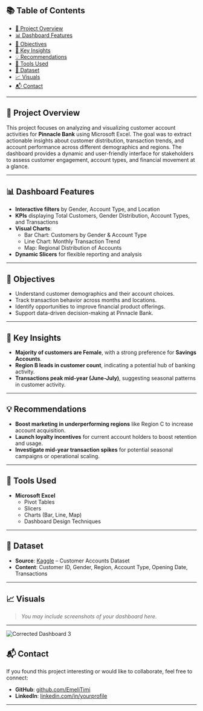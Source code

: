 
## 📚 Table of Contents

- [📌 Project Overview](#-project-overview)
- [📊 Dashboard Features](#-dashboard-features)
- [🎯 Objectives](#-objectives)
- [📌 Key Insights](#-key-insights)
- [💡 Recommendations](#-recommendations)
- [🧰 Tools Used](#-tools-used)
- [📂 Dataset](#-dataset)
- [📈 Visuals](#-visuals)
- [📬 Contact](#-contact)

---

## 📌 Project Overview

This project focuses on analyzing and visualizing customer account activities for **Pinnacle Bank** using Microsoft Excel. The goal was to extract actionable insights about customer distribution, transaction trends, and account performance across different demographics and regions. The dashboard provides a dynamic and user-friendly interface for stakeholders to assess customer engagement, account types, and financial movement at a glance.

---

## 📊 Dashboard Features

- **Interactive filters** by Gender, Account Type, and Location
- **KPIs** displaying Total Customers, Gender Distribution, Account Types, and Transactions
- **Visual Charts**: 
  - Bar Chart: Customers by Gender & Account Type
  - Line Chart: Monthly Transaction Trend
  - Map: Regional Distribution of Accounts
- **Dynamic Slicers** for flexible reporting and analysis

---

## 🎯 Objectives

- Understand customer demographics and their account choices.
- Track transaction behavior across months and locations.
- Identify opportunities to improve financial product offerings.
- Support data-driven decision-making at Pinnacle Bank.

---

## 📌 Key Insights

- **Majority of customers are Female**, with a strong preference for **Savings Accounts**.
- **Region B leads in customer count**, indicating a potential hub of banking activity.
- **Transactions peak mid-year (June-July)**, suggesting seasonal patterns in customer activity.

---

## 💡 Recommendations

- **Boost marketing in underperforming regions** like Region C to increase account acquisition.
- **Launch loyalty incentives** for current account holders to boost retention and usage.
- **Investigate mid-year transaction spikes** for potential seasonal campaigns or operational scaling.

---

## 🧰 Tools Used

- **Microsoft Excel**
  - Pivot Tables
  - Slicers
  - Charts (Bar, Line, Map)
  - Dashboard Design Techniques

---

## 📂 Dataset

- **Source**: [Kaggle](https://www.kaggle.com) – Customer Accounts Dataset  
- **Content**: Customer ID, Gender, Region, Account Type, Opening Date, Transactions

---

## 📈 Visuals

> *You may include screenshots of your dashboard here.*

---
![Corrected Dashboard 3](https://github.com/user-attachments/assets/4b0d4879-51d7-401d-80eb-a5b1ae4bcb0e)



## 📬 Contact

If you found this project interesting or would like to collaborate, feel free to connect:

- **GitHub**: [github.com/EmeliTimi](https://github.com/EmeliTimi)
- **LinkedIn**: [linkedin.com/in/yourprofile](#)

---
